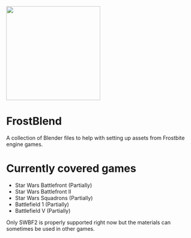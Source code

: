 <img src="https://user-images.githubusercontent.com/33284629/149255406-db0fca32-34d9-4b41-9520-8fb41fe7655f.png" width="250"/>

# FrostBlend
A collection of Blender files to help with setting up assets from Frostbite engine games.

# Currently covered games
- Star Wars Battlefront (Partially)
- Star Wars Battlefront II 
- Star Wars Squadrons (Partially)
- Battlefield 1 (Partially)
- Battlefield V (Partially)

Only SWBF2 is properly supported right now but the materials can sometimes be used in other games.
